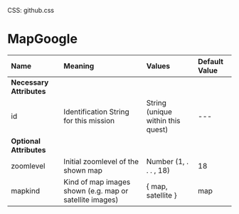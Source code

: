 CSS: github.css 

# MapGoogle #

| Name | Meaning | Values | Default Value |
|:--|:--|:--|:--
| **Necessary Attributes** ||||
| id | Identification String for this mission | String (unique within this quest) | --- |
| **Optional Attributes** ||||
| zoomlevel | Initial zoomlevel of the shown map | Number (1, . . . , 18) | 18 |
| mapkind | Kind of map images shown (e.g. map or satellite images) | { map, satellite } | map |
